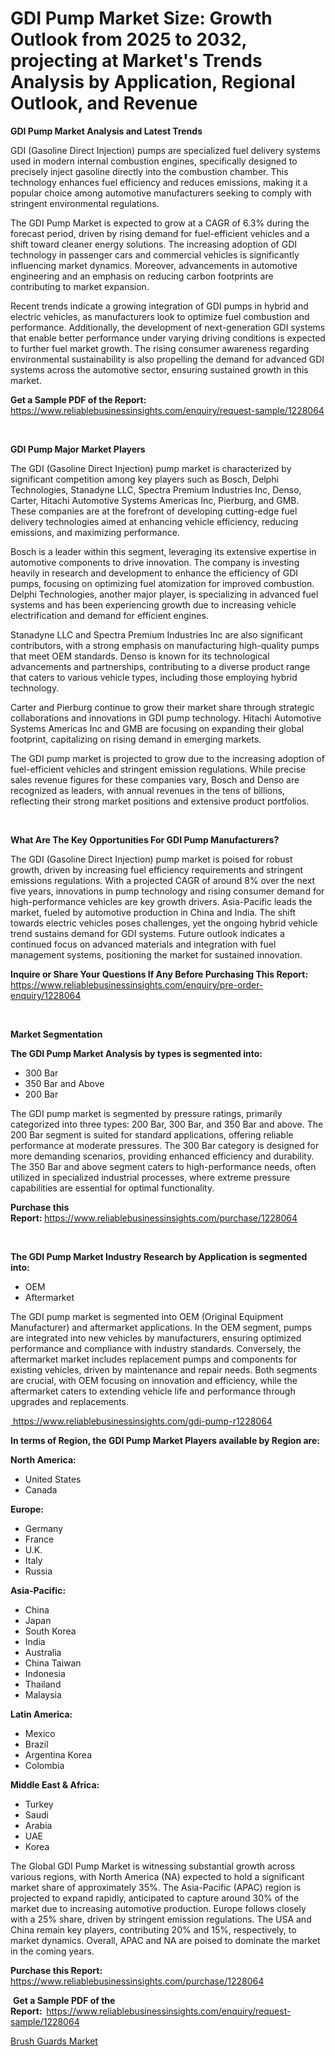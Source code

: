 <p><h1>GDI Pump Market Size: Growth Outlook from 2025 to 2032, projecting at Market's Trends Analysis by Application, Regional Outlook, and Revenue</h1></p><p><strong>GDI Pump Market Analysis and Latest Trends</strong></p>
<p><p>GDI (Gasoline Direct Injection) pumps are specialized fuel delivery systems used in modern internal combustion engines, specifically designed to precisely inject gasoline directly into the combustion chamber. This technology enhances fuel efficiency and reduces emissions, making it a popular choice among automotive manufacturers seeking to comply with stringent environmental regulations.</p><p>The GDI Pump Market is expected to grow at a CAGR of 6.3% during the forecast period, driven by rising demand for fuel-efficient vehicles and a shift toward cleaner energy solutions. The increasing adoption of GDI technology in passenger cars and commercial vehicles is significantly influencing market dynamics. Moreover, advancements in automotive engineering and an emphasis on reducing carbon footprints are contributing to market expansion. </p><p>Recent trends indicate a growing integration of GDI pumps in hybrid and electric vehicles, as manufacturers look to optimize fuel combustion and performance. Additionally, the development of next-generation GDI systems that enable better performance under varying driving conditions is expected to further fuel market growth. The rising consumer awareness regarding environmental sustainability is also propelling the demand for advanced GDI systems across the automotive sector, ensuring sustained growth in this market.</p></p>
<p><strong>Get a Sample PDF of the Report:&nbsp;</strong> <a href="https://www.reliablebusinessinsights.com/enquiry/request-sample/1228064?utm_campaign=2820&utm_medium=2&utm_source=Github&utm_content=ia&utm_term=30032025&utm_id=gdi-pump">https://www.reliablebusinessinsights.com/enquiry/request-sample/1228064</a></p>
<p>&nbsp;</p>
<p><strong>GDI Pump Major Market Players</strong></p>
<p><p>The GDI (Gasoline Direct Injection) pump market is characterized by significant competition among key players such as Bosch, Delphi Technologies, Stanadyne LLC, Spectra Premium Industries Inc, Denso, Carter, Hitachi Automotive Systems Americas Inc, Pierburg, and GMB. These companies are at the forefront of developing cutting-edge fuel delivery technologies aimed at enhancing vehicle efficiency, reducing emissions, and maximizing performance.</p><p>Bosch is a leader within this segment, leveraging its extensive expertise in automotive components to drive innovation. The company is investing heavily in research and development to enhance the efficiency of GDI pumps, focusing on optimizing fuel atomization for improved combustion. Delphi Technologies, another major player, is specializing in advanced fuel systems and has been experiencing growth due to increasing vehicle electrification and demand for efficient engines.</p><p>Stanadyne LLC and Spectra Premium Industries Inc are also significant contributors, with a strong emphasis on manufacturing high-quality pumps that meet OEM standards. Denso is known for its technological advancements and partnerships, contributing to a diverse product range that caters to various vehicle types, including those employing hybrid technology. </p><p>Carter and Pierburg continue to grow their market share through strategic collaborations and innovations in GDI pump technology. Hitachi Automotive Systems Americas Inc and GMB are focusing on expanding their global footprint, capitalizing on rising demand in emerging markets.</p><p>The GDI pump market is projected to grow due to the increasing adoption of fuel-efficient vehicles and stringent emission regulations. While precise sales revenue figures for these companies vary, Bosch and Denso are recognized as leaders, with annual revenues in the tens of billions, reflecting their strong market positions and extensive product portfolios.</p></p>
<p>&nbsp;</p>
<p><strong>What Are The Key Opportunities For GDI Pump Manufacturers?</strong></p>
<p><p>The GDI (Gasoline Direct Injection) pump market is poised for robust growth, driven by increasing fuel efficiency requirements and stringent emissions regulations. With a projected CAGR of around 8% over the next five years, innovations in pump technology and rising consumer demand for high-performance vehicles are key growth drivers. Asia-Pacific leads the market, fueled by automotive production in China and India. The shift towards electric vehicles poses challenges, yet the ongoing hybrid vehicle trend sustains demand for GDI systems. Future outlook indicates a continued focus on advanced materials and integration with fuel management systems, positioning the market for sustained innovation.</p></p>
<p><strong>Inquire or Share Your Questions If Any Before Purchasing This Report:</strong> <a href="https://www.reliablebusinessinsights.com/enquiry/pre-order-enquiry/1228064?utm_campaign=2820&utm_medium=2&utm_source=Github&utm_content=ia&utm_term=30032025&utm_id=gdi-pump">https://www.reliablebusinessinsights.com/enquiry/pre-order-enquiry/1228064</a></p>
<p>&nbsp;</p>
<p><strong>Market Segmentation</strong></p>
<p><strong>The GDI Pump Market Analysis by types is segmented into:</strong></p>
<p><ul><li>300 Bar</li><li>350 Bar and Above</li><li>200 Bar</li></ul></p>
<p><p>The GDI pump market is segmented by pressure ratings, primarily categorized into three types: 200 Bar, 300 Bar, and 350 Bar and above. The 200 Bar segment is suited for standard applications, offering reliable performance at moderate pressures. The 300 Bar category is designed for more demanding scenarios, providing enhanced efficiency and durability. The 350 Bar and above segment caters to high-performance needs, often utilized in specialized industrial processes, where extreme pressure capabilities are essential for optimal functionality.</p></p>
<p><strong>Purchase this Report:&nbsp;</strong><a href="https://www.reliablebusinessinsights.com/purchase/1228064?utm_campaign=2820&utm_medium=2&utm_source=Github&utm_content=ia&utm_term=30032025&utm_id=gdi-pump">https://www.reliablebusinessinsights.com/purchase/1228064</a></p>
<p>&nbsp;</p>
<p><strong>The GDI Pump Market Industry Research by Application is segmented into:</strong></p>
<p><ul><li>OEM</li><li>Aftermarket</li></ul></p>
<p><p>The GDI pump market is segmented into OEM (Original Equipment Manufacturer) and aftermarket applications. In the OEM segment, pumps are integrated into new vehicles by manufacturers, ensuring optimized performance and compliance with industry standards. Conversely, the aftermarket market includes replacement pumps and components for existing vehicles, driven by maintenance and repair needs. Both segments are crucial, with OEM focusing on innovation and efficiency, while the aftermarket caters to extending vehicle life and performance through upgrades and replacements.</p></p>
<p><a href="https://www.reliablebusinessinsights.com/gdi-pump-r1228064?utm_campaign=2820&utm_medium=2&utm_source=Github&utm_content=ia&utm_term=30032025&utm_id=gdi-pump">&nbsp;https://www.reliablebusinessinsights.com/gdi-pump-r1228064</a></p>
<p><strong>In terms of Region, the GDI Pump Market Players available by Region are:</strong></p>
<p>
    <p> <strong> North America: </strong>
        <ul>
            <li>United States</li>
            <li>Canada</li>
        </ul>
        </p> 
    <p> <strong> Europe: </strong>
        <ul>
            <li>Germany</li>
            <li>France</li>
            <li>U.K.</li>
            <li>Italy</li>
            <li>Russia</li>
        </ul>
        </p> 
    <p> <strong> Asia-Pacific: </strong>
        <ul>
            <li>China</li>
            <li>Japan</li>
            <li>South Korea</li>
            <li>India</li>
            <li>Australia</li>
            <li>China Taiwan</li>
            <li>Indonesia</li>
            <li>Thailand</li>
            <li>Malaysia</li>
        </ul>
        </p> 
    <p> <strong> Latin America: </strong>
        <ul>
            <li>Mexico</li>
            <li>Brazil</li>
            <li>Argentina Korea</li>
            <li>Colombia</li>
        </ul>
        </p> 
    <p> <strong> Middle East & Africa: </strong>
        <ul>
            <li>Turkey</li>
            <li>Saudi</li>
            <li>Arabia</li>
            <li>UAE</li>
            <li>Korea</li>
        </ul>
    </p>
    </p>
<p><p>The Global GDI Pump Market is witnessing substantial growth across various regions, with North America (NA) expected to hold a significant market share of approximately 35%. The Asia-Pacific (APAC) region is projected to expand rapidly, anticipated to capture around 30% of the market due to increasing automotive production. Europe follows closely with a 25% share, driven by stringent emission regulations. The USA and China remain key players, contributing 20% and 15%, respectively, to market dynamics. Overall, APAC and NA are poised to dominate the market in the coming years.</p></p>
<p><strong>Purchase this Report: </strong><a href="https://www.reliablebusinessinsights.com/purchase/1228064?utm_campaign=2820&utm_medium=2&utm_source=Github&utm_content=ia&utm_term=30032025&utm_id=gdi-pump">https://www.reliablebusinessinsights.com/purchase/1228064</a></p>
<p>&nbsp;<strong>Get a Sample PDF of the Report:&nbsp;&nbsp;</strong><a href="https://www.reliablebusinessinsights.com/enquiry/request-sample/1228064?utm_campaign=2820&utm_medium=2&utm_source=Github&utm_content=ia&utm_term=30032025&utm_id=gdi-pump">https://www.reliablebusinessinsights.com/enquiry/request-sample/1228064</a></p>
<p><strong></strong></p>
<p><p><a href="https://github.com/abedlagagica4/Market-Research-Report-List-1/blob/main/brush-guards-market.md?utm_campaign=2820&utm_medium=2&utm_source=Github&utm_content=ia&utm_term=30032025&utm_id=gdi-pump">Brush Guards Market</a></p></p>